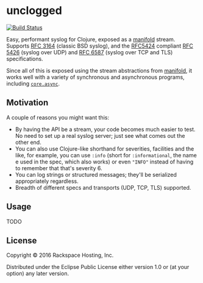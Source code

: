 # unclogged

[![Build Status](https://travis-ci.org/RackSec/unclogged.svg?branch=master)](https://travis-ci.org/RackSec/unclogged)

Easy, performant syslog for Clojure, exposed as a [manifold][manifold]
stream. Supports [RFC 3164][RFC3164] (classic BSD syslog), and the
[RFC5424][RFC5424] compliant [RFC 5426][RFC5426] (syslog over UDP) and
[RFC 6587][RFC6587] (syslog over TCP and TLS) specifications.

Since all of this is exposed using the stream abstractions from
[manifold][manifold], it works well with a variety of synchronous and
asynchronous programs, including [`core.async`][coreasync].

[manifold]: https://www.github.com/ztellman/manifold
[RFC3164]: http://tools.ietf.org/html/rfc3164
[RFC5424]: http://tools.ietf.org/html/rfc5424
[RFC5426]: http://tools.ietf.org/html/rfc5426
[RFC6587]: http://tools.ietf.org/html/rfc5426
[coreasync]: https://github.com/clojure/core.async

## Motivation

A couple of reasons you might want this:

- By having the API be a stream, your code becomes much easier to test. No
  need to set up a real syslog server; just see what comes out the other end.
- You can also use Clojure-like shorthand for severities, facilities and the
  like, for example, you can use `:info` (short for `:informational`, the name
  e used in the spec, which also works) or even `"INFO"` instead of having to
  remember that that's severity 6.
- You can log strings or structured messages; they'll be serialized
  appropriately regardless.
- Breadth of different specs and transports (UDP, TCP, TLS) supported.

## Usage

TODO

## License

Copyright © 2016 Rackspace Hosting, Inc.

Distributed under the Eclipse Public License either version 1.0 or (at
your option) any later version.
